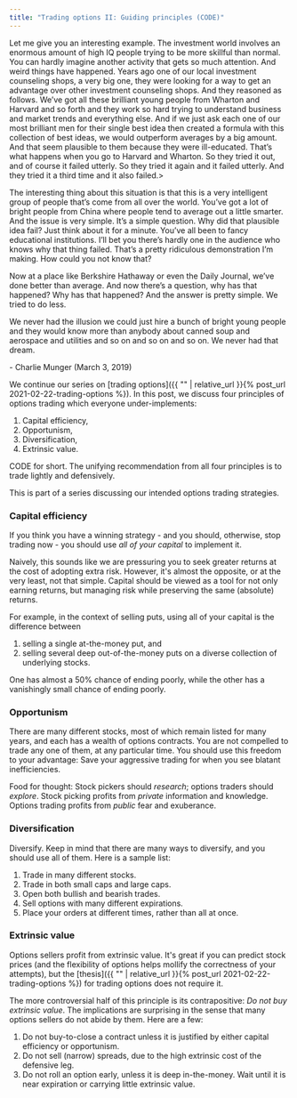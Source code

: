 ```yaml
---
title: "Trading options II: Guiding principles (CODE)"
---
```


<div class="media">
  <p>Let me give you an interesting example. The investment world involves an enormous amount of high IQ people trying to be more skillful than normal. You can hardly imagine another activity that gets so much attention. And weird things have happened. Years ago one of our local investment counseling shops, a very big one, they were looking for a way to get an advantage over other investment counseling shops. And they reasoned as follows. We’ve got all these brilliant young people from Wharton and Harvard and so forth and they work so hard trying to understand business and market trends and everything else. And if we just ask each one of our most brilliant men for their single best idea then created a formula with this collection of best ideas, we would outperform averages by a big amount. And that seem plausible to them because they were ill-educated. That’s what happens when you go to Harvard and Wharton. So they tried it out, and of course it failed utterly. So they tried it again and it failed utterly. And they tried it a third time and it also failed.></p>
  
  <p>The interesting thing about this situation is that this is a very intelligent group of people that’s come from all over the world. You’ve got a lot of bright people from China where people tend to average out a little smarter. And the issue is very simple. It’s a simple question. Why did that plausible idea fail? Just think about it for a minute. You’ve all been to fancy educational institutions. I’ll bet you there’s hardly one in the audience who knows why that thing failed. That’s a pretty ridiculous demonstration I’m making. How could you not know that?</p>
  
  <p>Now at a place like Berkshire Hathaway or even the Daily Journal, we’ve done better than average. And now there’s a question, why has that happened? Why has that happened? And the answer is pretty simple. We tried to do less.</p>
  
  <p>We never had the illusion we could just hire a bunch of bright young people and they would know more than anybody about canned soup and aerospace and utilities and so on and so on and so on. We never had that dream.</p>
  
  <p>- Charlie Munger (March 3, 2019)</p>
  </div>

We continue our series on [trading options]({{ "" | relative_url }}{% post_url 2021-02-22-trading-options %}). In this post, we discuss four principles of options trading which everyone under-implements:

1. Capital efficiency,
2. Opportunism,
3. Diversification,
4. Extrinsic value.

CODE for short. The unifying recommendation from all four principles is to trade lightly and defensively.

This is part of a series discussing our intended options trading strategies.

### Capital efficiency

If you think you have a winning strategy - and you should, otherwise, stop trading now - you should use _all of your capital_ to implement it. 

Naively, this sounds like we are pressuring you to seek greater returns at the cost of adopting extra risk. However, it's almost the opposite, or at the very least, not that simple. Capital should be viewed as a tool for not only earning returns, but managing risk while preserving the same (absolute) returns. 

For example, in the context of selling puts, using all of your capital is the difference between 

1. selling a single at-the-money put, and 
2. selling several deep out-of-the-money puts on a diverse collection of underlying stocks.

One has almost a 50% chance of ending poorly, while the other has a vanishingly small chance of ending poorly.

### Opportunism

There are many different stocks, most of which remain listed for many years, and each has a wealth of options contracts. You are not compelled to trade any one of them, at any particular time. You should use this freedom to your advantage: Save your aggressive trading for when you see blatant inefficiencies.

Food for thought: Stock pickers should _research_; options traders should _explore_. Stock picking profits from _private_ information and knowledge. Options trading profits from _public_ fear and exuberance.

### Diversification

Diversify. Keep in mind that there are many ways to diversify, and you should use all of them. Here is a sample list:

1. Trade in many different stocks.
2. Trade in both small caps and large caps.
3. Open both bullish and bearish trades.
4. Sell options with many different expirations.
5. Place your orders at different times, rather than all at once.

### Extrinsic value

Options sellers profit from extrinsic value. It's great if you can predict stock prices (and the flexibility of options helps mollify the correctness of your attempts), but the [thesis]({{ "" | relative_url }}{% post_url 2021-02-22-trading-options %}) for trading options does not require it.

The more controversial half of this principle is its contrapositive: _Do not buy extrinsic value_. The implications are surprising in the sense that many options sellers do not abide by them. Here are a few:

1. Do not buy-to-close a contract unless it is justified by either capital efficiency or opportunism. 
2. Do not sell (narrow) spreads, due to the high extrinsic cost of the defensive leg.
3. Do not roll an option early, unless it is deep in-the-money. Wait until it is near expiration or carrying little extrinsic value.
